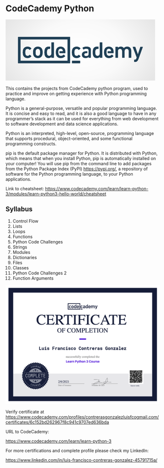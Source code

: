 # CodeCademy Python

![Logo](./logo.png)

This contains the projects from CodeCademy python program, used to practice and improve on getting experience with Python programming language.

Python is a general-purpose, versatile and popular programming language. It is concise and easy to read, and it is also a good language to have in any programmer’s stack as it can be used for everything from web development to software development and data science applications.

Python is an interpreted, high-level, open-source, programming language that supports procedural, object-oriented, and some functional programming constructs.

pip is the default package manager for Python. It is distributed with Python, which means that when you install Python, pip is automatically installed on your computer! You will use pip from the command line to add packages from the Python Package Index (PyPI) https://pypi.org/, a repository of software for the Python programming language, to your Python applications.

Link to cheatsheet: https://www.codecademy.com/learn/learn-python-3/modules/learn-python3-hello-world/cheatsheet

## Syllabus

1. Control Flow
2. Lists
3. Loops
4. Functions
5. Python Code Challenges
6. Strings
7. Modules
8. Dictionaries
9. Files
10. Classes
11. Python Code Challenges 2
12. Function Arguments

![Cert](./certificatep.png)

Verify certificate at https://www.codecademy.com/profiles/contrerasgonzalezluisfcogmail.com/certificates/6c152bd262967f8c941c9707ed636bda

URL to CodeCademy:

https://www.codecademy.com/learn/learn-python-3

For more certifications and complete profile please check my
LinkedIn:

https://www.linkedin.com/in/luis-francisco-contreras-gonzalez-45791715a/
